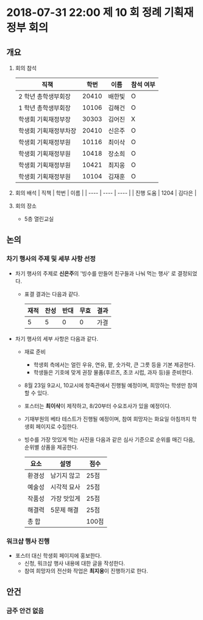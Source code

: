 # 2018-07-31 22:00 제 10 회 정례 기획재정부 회의

## 개요

1. 회의 참석

    | 직책                   | 학번  | 이름   | 참석 여부 |
    | ---------------------- | ----- | ------ | --------- |
    | 2 학년 총학생부회장    | 20410 | 배한빛 | O         |
    | 1 학년 총학생부회장    | 10106 | 김해건 | O         |
    | 학생회 기획재정부장    | 30303 | 김어진 | X         |
    | 학생회 기획재정부차장  | 20410 | 신은주 | O         |
    | 학생회 기획재정부원    | 10116 | 최이삭 | O         |
    | 학생회 기획재정부원    | 10418 | 장소희 | O         |
    | 학생회 기획재정부원    | 10421 | 최지웅 | O         |
    | 학생회 기획재정부원    | 10104 | 김재훈 | O         |

2. 회의 배석
    | 직책 | 학번 | 이름 |
    | ---- | ---- | ---- |
    | 진행 도움 | 1204 | 김다은 |

3. 회의 장소
    - 5층 열린교실

## 논의

### 차기 행사의 주제 및 세부 사항 선정

-   차기 행사의 주제로 **신은주**의 '빙수를 만들어 친구들과 나눠 먹는 행사' 로 결정되었다.

    -   표결 결과는 다음과 같다.
    
        | 재적 | 찬성 | 반대 | 무효 | 결과 |
        | ---- | ---- | ---- | ---- | ---- |
        | 5    | 5    | 0    | 0    | 가결 |

- 차기 행사의 세부 사항은 다음과 같다.
    -   재료 준비
        -   학생회 측에서는 얼린 우유, 연유, 팥, 숫가락, 큰 그릇 등을 기본 제공한다.
        -   학생들은 기호에 맞게 권장 물품(후르츠, 초코 시럽, 과자 등)을 준비한다.
    -   8월 23일 9교시, 10교시에 청죽관에서 진행될 예정이며, 희망하는 학생만 참여할 수 있다.
    -   포스터는 **최이삭**이 제작하고, 8/20부터 수요조사가 있을 예정이다.
    -   기재부원의 베타 테스트가 진행될 예정이며, 참여 희망자는 화요일 아침까지 학생회 페이지로 수집한다.
    -   빙수를 가장 맛있게 먹는 사진을 다음과 같은 심사 기준으로 순위를 매긴 다음, 순위별 상품을 제공한다.

        |  요소  |    설명    | 점수 |
        |-------|-------------|------|
        | 환경성 | 남기지 않고 | 25점 |
        | 예술성 | 시각적 묘사 | 25점 |
        | 작품성 | 가장 맛있게 | 25점 |
        | 해결력 | 5문제 해결  | 25점 |
        | 총 합 |             |100점 |
### 워크샵 행사 진행

-   포스터 대신 학생회 페이지에 홍보한다.
    -   신청, 워크샵 행사 내용에 대한 글을 작성한다.
    -   참여 희망자의 전산화 작업은 **최지웅**이 진행하기로 한다.


## 안건
### 금주 안건 없음